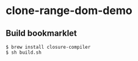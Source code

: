 # clone-range-dom-demo

## Build bookmarklet

```
$ brew install closure-compiler
$ sh build.sh
```
